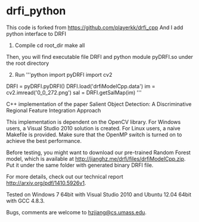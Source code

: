 drfi_python
========
This code is forked from https://github.com/playerkk/drfi_cpp
And I add python interface to DRFI
1. Compile
cd root_dir
make all

Then, you will find executable file DRFI and python module pyDRFI.so under the root directory

2. Run
'''python
import pyDRFI
import cv2

DRFI = pyDRFI.pyDRFI()
DRFI.load('drfiModelCpp.data')
im = cv2.imread('0_0_272.png')
sal = DRFI.getSalMap(im)
'''

C++ implementation of the paper Salient Object Detection: A Discriminative Regional Feature Integration Approach

This implementation is dependent on the OpenCV library. For Windows users, a Visual Studio 2010 solution is created. For Linux users, a naive Makefile is provided. Make sure that the OpenMP switch is turned on to achieve the best performance.

Before testing, you might want to download our pre-trained Random Forest model, which is available at http://jianghz.me/drfi/files/drfiModelCpp.zip. Put it under the same folder with generated binary DRFI file.

For more details, check out our technical report http://arxiv.org/pdf/1410.5926v1.

Tested on Windows 7 64bit with Visual Studio 2010 and Ubuntu 12.04 64bit with GCC 4.8.3.

Bugs, comments are welcome to hzjiang@cs.umass.edu.
